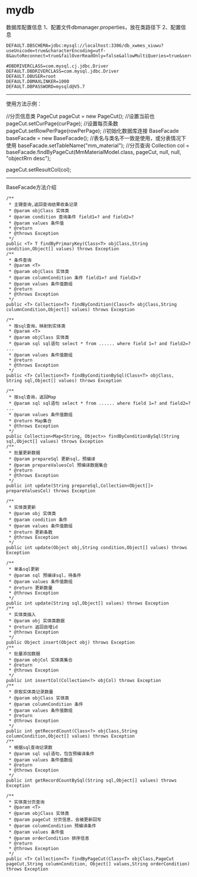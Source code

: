 # mydb

数据库配置信息
1、配置文件dbmanager.properties，放在类路径下
2、配置信息
	
	DEFAULT.DBSCHEMA=jdbc:mysql://localhost:3306/db_xwmes_xiuwu?useUnicode=true&characterEncoding=utf-8&autoReconnect=true&failOverReadOnly=false&allowMultiQueries=true&serverTimezone=GMT%2B8

	#DBDRIVERCLASS=com.mysql.cj.jdbc.Driver
	DEFAULT.DBDRIVERCLASS=com.mysql.jdbc.Driver
	DEFAULT.DBUSER=root
	DEFAULT.DBMAXLINKER=1000
	DEFAULT.DBPASSWORD=mysqld@V5.7

---------------------------------------------------------------
使用方法示例：

//分页信息类
PageCut pageCut = new PageCut();
//设置当前也
pageCut.setCurPage(curPage);
//设置每页条数
pageCut.setRowPerPage(rowPerPage);
//初始化数据库连接
BaseFacade baseFacade = new BaseFacade();
//表名与类名不一致是使用，或分表情况下使用
baseFacade.setTableName("mm_material");
//分页查询
Collection<MmMaterialModel> col = baseFacade.findByPageCut(MmMaterialModel.class, pageCut, null, null, "objectRrn desc");
	
pageCut.setResultCol(col);

-----------------------

BaseFacade方法介绍

	/**
	 * 主键查询,返回查询结果收条记录
	 * @param objClass 实体类
	 * @param condition 查询条件 field1=? and field2=?
	 * @param values 条件值
	 * @return
	 * @throws Exception
	 */
	public <T> T findByPrimaryKey(Class<T> objClass,String condition,Object[] values) throws Exception
	/**
	 * 条件查询
	 * @param <T>
	 * @param objClass 实体类
	 * @param columnCondition 条件 field1=? and field2=?
	 * @param values 条件值数组
	 * @return
	 * @throws Exception
	 */
	public <T> Collection<T> findByCondition(Class<T> objClass,String columnCondition,Object[] values) throws Exception
	
	/**
	 * 按sql查询，映射到实体类
	 * @param <T>
	 * @param objClass 实体类
	 * @param sql sql语句 select * from ...... where field 1=? and field2=? ...
	 * @param values 条件值数组
	 * @return
	 * @throws Exception
	 */
	public <T> Collection<T> findByConditionBySql(Class<T> objClass, String sql,Object[] values) throws Exception
	
	/**
	 * 按sql查询，返回Map
	 * @param sql sql语句 select * from ...... where field 1=? and field2=? ...
	 * @param values 条件值数组
	 * @return Map集合
	 * @throws Exception
	 */
	public Collection<Map<String, Object>> findByConditionBySql(String sql,Object[] values) throws Exception
	/**
	 * 批量更新数据
	 * @param prepareSql 更新sql，预编译
	 * @param prepareValuesCol 预编译数据集合
	 * @return
	 * @throws Exception
	 */
	public int update(String prepareSql,Collection<Object[]> prepareValuesCol) throws Exception
	
	/**
	 * 实体类更新
	 * @param obj 实体类
	 * @param condition 条件
	 * @param values 条件值数组
	 * @return 更新条数
	 * @throws Exception
	 */
	public int update(Object obj,String condition,Object[] values) throws Exception
	
	/**
	 * 单条sql更新
	 * @param sql 预编译sql，待条件
	 * @param values 条件值数组
	 * @return 更新数量
	 * @throws Exception
	 */
	public int update(String sql,Object[] values) throws Exception
	/**
	 * 实体类插入
	 * @param obj 实体类数据
	 * @return 返回自增id
	 * @throws Exception
	 */
	public Object insert(Object obj) throws Exception
	/**
	 * 批量添加数据
	 * @param objCol 实体类集合
	 * @return
	 * @throws Exception
	 */
	public int insertCol(Collection<?> objCol) throws Exception
	/**
	 * 获取实体类记录数量
	 * @param objClass 实体类
	 * @param columnCondition 条件
	 * @param values 条件值数组
	 * @return
	 * @throws Exception
	 */
	public int getRecordCount(Class<?> objClass,String columnCondition,Object[] values) throws Exception
	/**
	 * 根据sql查询记录数
	 * @param sql sql语句，包含预编译条件
	 * @param values 条件值数组
	 * @return
	 * @throws Exception
	 */
	public int getRecordCountBySql(String sql,Object[] values) throws Exception

	/**
	 * 实体类分页查询
	 * @param <T>
	 * @param objClass 实体类
	 * @param pageCut 分页信息，会被更新回写
	 * @param columnCondition 预编译条件
	 * @param values 条件值
	 * @param orderCondition 排序信息
	 * @return
	 * @throws Exception
	 */
	public <T> Collection<T> findByPageCut(Class<T> objClass,PageCut pageCut,String columnCondition, Object[] values,String orderCondition) throws Exception
	
